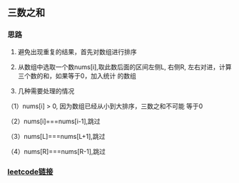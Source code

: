 ## 三数之和
### 思路

1. 避免出现重复的结果，首先对数组进行排序
2. 从数组中选取一个数nums[i],取此数后面的区间左侧L,
右侧R, 左右对进，计算三个数的和，如果等于0，加入统计
的数组
  
3. 几种需要处理的情况

（1）nums[i] > 0, 因为数组已经从小到大排序，三数之和不可能
等于0

（2）nums[i]===nums[i-1],跳过

（3）nums[L]===nums[L+1],跳过

（4）nums[R]===nums[R-1],跳过

### [leetcode链接](https://leetcode-cn.com/problems/3sum/)





